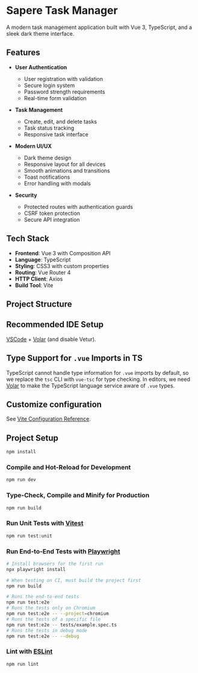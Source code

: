 # Sapere Task Manager

A modern task management application built with Vue 3, TypeScript, and a sleek dark theme interface.

## Features

- **User Authentication**

  - User registration with validation
  - Secure login system
  - Password strength requirements
  - Real-time form validation

- **Task Management**

  - Create, edit, and delete tasks
  - Task status tracking
  - Responsive task interface

- **Modern UI/UX**

  - Dark theme design
  - Responsive layout for all devices
  - Smooth animations and transitions
  - Toast notifications
  - Error handling with modals

- **Security**
  - Protected routes with authentication guards
  - CSRF token protection
  - Secure API integration

## Tech Stack

- **Frontend**: Vue 3 with Composition API
- **Language**: TypeScript
- **Styling**: CSS3 with custom properties
- **Routing**: Vue Router 4
- **HTTP Client**: Axios
- **Build Tool**: Vite

## Project Structure

## Recommended IDE Setup

[VSCode](https://code.visualstudio.com/) + [Volar](https://marketplace.visualstudio.com/items?itemName=Vue.volar) (and disable Vetur).

## Type Support for `.vue` Imports in TS

TypeScript cannot handle type information for `.vue` imports by default, so we replace the `tsc` CLI with `vue-tsc` for type checking. In editors, we need [Volar](https://marketplace.visualstudio.com/items?itemName=Vue.volar) to make the TypeScript language service aware of `.vue` types.

## Customize configuration

See [Vite Configuration Reference](https://vite.dev/config/).

## Project Setup

```sh
npm install
```

### Compile and Hot-Reload for Development

```sh
npm run dev
```

### Type-Check, Compile and Minify for Production

```sh
npm run build
```

### Run Unit Tests with [Vitest](https://vitest.dev/)

```sh
npm run test:unit
```

### Run End-to-End Tests with [Playwright](https://playwright.dev)

```sh
# Install browsers for the first run
npx playwright install

# When testing on CI, must build the project first
npm run build

# Runs the end-to-end tests
npm run test:e2e
# Runs the tests only on Chromium
npm run test:e2e -- --project=chromium
# Runs the tests of a specific file
npm run test:e2e -- tests/example.spec.ts
# Runs the tests in debug mode
npm run test:e2e -- --debug
```

### Lint with [ESLint](https://eslint.org/)

```sh
npm run lint
```
